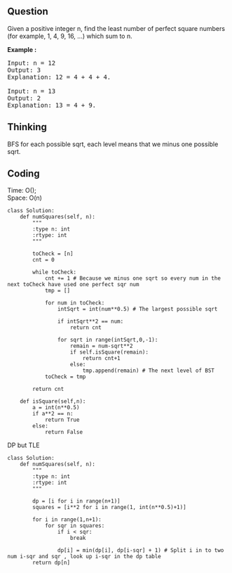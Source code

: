 ## Question
Given a positive integer n, find the least number of perfect square numbers (for example, 1, 4, 9, 16, ...) which sum to n.

**Example :**   
<pre>
Input: n = 12
Output: 3 
Explanation: 12 = 4 + 4 + 4.

Input: n = 13
Output: 2
Explanation: 13 = 4 + 9.
</pre>

## Thinking
BFS for each possible sqrt, each level means that we minus one possible sqrt.

## Coding
Time: O();<br>
Space: O(n)
```python3
class Solution:
    def numSquares(self, n):
        """
        :type n: int
        :rtype: int
        """
        
        toCheck = [n]
        cnt = 0
        
        while toCheck:
            cnt += 1 # Because we minus one sqrt so every num in the next toCheck have used one perfect sqr num
            tmp = []
            
            for num in toCheck:
                intSqrt = int(num**0.5) # The largest possible sqrt
                
                if intSqrt**2 == num:   
                    return cnt
                
                for sqrt in range(intSqrt,0,-1): 
                    remain = num-sqrt**2
                    if self.isSquare(remain): 
                        return cnt+1
                    else:
                        tmp.append(remain) # The next level of BST 
            toCheck = tmp
            
        return cnt        
                    
    def isSquare(self,n):
        a = int(n**0.5)
        if a**2 == n:
            return True
        else:
            return False
```

DP but TLE
```python3
class Solution:
    def numSquares(self, n):
        """
        :type n: int
        :rtype: int
        """
        
        dp = [i for i in range(n+1)]
        squares = [i**2 for i in range(1, int(n**0.5)+1)]
        
        for i in range(1,n+1):
            for sqr in squares:
                if i < sqr:
                    break
                
                dp[i] = min(dp[i], dp[i-sqr] + 1) # Split i in to two num i-sqr and sqr , look up i-sqr in the dp table
        return dp[n]
```


